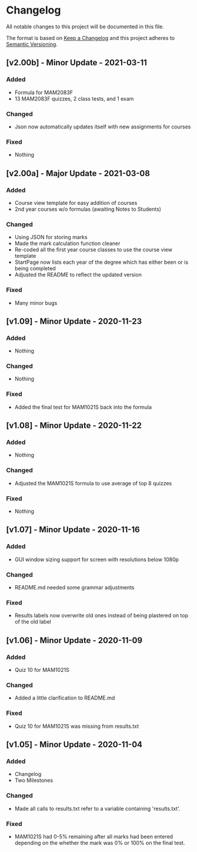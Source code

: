 # Changelog
All notable changes to this project will be documented in this file.
 
The format is based on [Keep a Changelog](https://keepachangelog.com/)
and this project adheres to [Semantic Versioning](https://semver.org/).

## [v2.00b] - Minor Update - 2021-03-11

### Added
- Formula for MAM2083F
- 13 MAM2083F quizzes, 2 class tests, and 1 exam

### Changed
- Json now automatically updates itself with new assignments for courses 

### Fixed
- Nothing

## [v2.00a] - Major Update - 2021-03-08

### Added
- Course view template for easy addition of courses
- 2nd year courses w/o formulas (awaiting Notes to Students)

### Changed
- Using JSON for storing marks
- Made the mark calculation function cleaner
- Re-coded all the first year course classes to use the course view template
- StartPage now lists each year of the degree which has either been or is being completed
- Adjusted the README to reflect the updated version

### Fixed
- Many minor bugs

## [v1.09] - Minor Update - 2020-11-23

### Added
- Nothing

### Changed
- Nothing

### Fixed
- Added the final test for MAM1021S back into the formula 

## [v1.08] - Minor Update - 2020-11-22

### Added
- Nothing

### Changed
- Adjusted the MAM1021S formula to use average of top 8 quizzes

### Fixed
- Nothing 

## [v1.07] - Minor Update - 2020-11-16

### Added
- GUI window sizing support for screen with resolutions below 1080p

### Changed
- README.md needed some grammar adjustments

### Fixed
- Results labels now overwrite old ones instead of being plastered on top of the old label

## [v1.06] - Minor Update - 2020-11-09

### Added
- Quiz 10 for MAM1021S

### Changed
- Added a little clarification to README.md

### Fixed
- Quiz 10 for MAM1021S was missing from results.txt
 
## [v1.05] - Minor Update - 2020-11-04

### Added
- Changelog
- Two Milestones

### Changed
- Made all calls to results.txt refer to a variable containing 'results.txt'.

### Fixed
- MAM1021S had 0-5% remaining after all marks had been entered 
  depending on the whether the mark was 0% or 100% on the final test.
